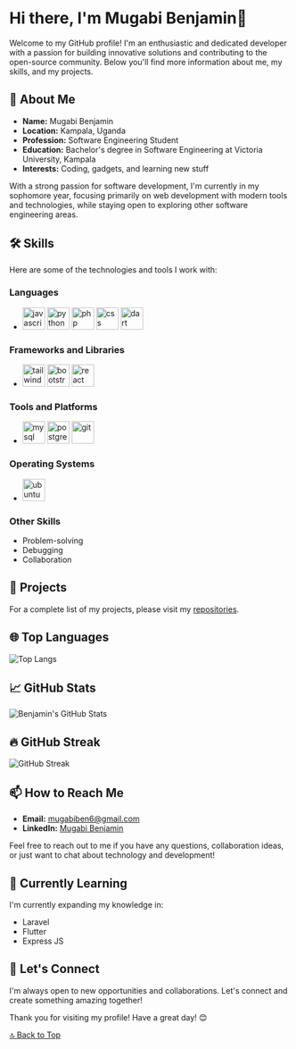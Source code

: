 # Hi there, I'm Mugabi Benjamin👋

Welcome to my GitHub profile! I'm an enthusiastic and dedicated developer with a passion for building innovative solutions and contributing to the open-source community. Below you'll find more information about me, my skills, and my projects.

## 🚀 About Me

- **Name:** Mugabi Benjamin
- **Location:** Kampala, Uganda
- **Profession:** Software Engineering Student
- **Education:** Bachelor's degree in Software Engineering at Victoria University, Kampala
- **Interests:** Coding, gadgets, and learning new stuff

With a strong passion for software development, I'm currently in my sophomore year, focusing primarily on web development with modern tools and technologies, while staying open to exploring other software engineering areas.

## 🛠️ Skills

Here are some of the technologies and tools I work with:

### Languages

- <img src="https://cdn.jsdelivr.net/gh/devicons/devicon/icons/javascript/javascript-original.svg" width="40" height="40" alt="javascript" />
  <img src="https://cdn.jsdelivr.net/gh/devicons/devicon/icons/python/python-original.svg" width="40" height="40" alt="python" />
    <img src="https://cdn.jsdelivr.net/gh/devicons/devicon/icons/php/php-original.svg" width="40" height="40" alt="php" />
    <img src="https://cdn.jsdelivr.net/gh/devicons/devicon/icons/css3/css3-original.svg" width="40" height="40" alt="css" />
    <img src="https://cdn.jsdelivr.net/gh/devicons/devicon/icons/dart/dart-original.svg" width="40" height="40" alt="dart" />

### Frameworks and Libraries

- <img src="https://upload.wikimedia.org/wikipedia/commons/d/d5/Tailwind_CSS_Logo.svg" width="40" height="40" alt="tailwind" />
  <img src="https://cdn.jsdelivr.net/gh/devicons/devicon/icons/bootstrap/bootstrap-original.svg" width="40" height="40" alt="bootstrap" />
  <img src="https://cdn.jsdelivr.net/gh/devicons/devicon/icons/react/react-original.svg" width="40" height="40" alt="react" />

### Tools and Platforms

- <img src="https://cdn.jsdelivr.net/gh/devicons/devicon/icons/mysql/mysql-original.svg" width="40" height="40" alt="mysql" />
  <img src="https://cdn.jsdelivr.net/gh/devicons/devicon/icons/postgresql/postgresql-original.svg" width="40" height="40"  alt="postgresql" />
  <img src="https://cdn.jsdelivr.net/gh/devicons/devicon/icons/git/git-original.svg" width="40" height="40" alt="git" />

### Operating Systems

- <img src="https://cdn.jsdelivr.net/gh/devicons/devicon/icons/ubuntu/ubuntu-original.svg" width="40" height="40" alt="ubuntu" />

### Other Skills

- Problem-solving
- Debugging
- Collaboration

## 🔭 Projects

For a complete list of my projects, please visit my [repositories](https://github.com/mugabiBenjamin?tab=repositories).

## 🌐 Top Languages

![Top Langs](https://github-readme-stats.vercel.app/api/top-langs/?username=mugabiBenjamin&layout=compact&theme=dark)

## 📈 GitHub Stats

![Benjamin's GitHub Stats](https://github-readme-stats.vercel.app/api?username=mugabiBenjamin&show_icons=true&theme=dark)

## 🔥 GitHub Streak

![GitHub Streak](https://github-readme-streak-stats.herokuapp.com/?user=mugabiBenjamin&theme=dark)

## 📫 How to Reach Me

- **Email:** <mugabiben6@gmail.com>
- **LinkedIn:** [Mugabi Benjamin](https://www.linkedin.com/in/mugabi-benjamin-156603224/)

Feel free to reach out to me if you have any questions, collaboration ideas, or just want to chat about technology and development!

## 🌱 Currently Learning

I'm currently expanding my knowledge in:

- Laravel
- Flutter
- Express JS

## 💬 Let's Connect

I'm always open to new opportunities and collaborations. Let's connect and create something amazing together!

Thank you for visiting my profile! Have a great day! 😊

[🔝 Back to Top](#hi-there-im-mugabi-benjamin)
